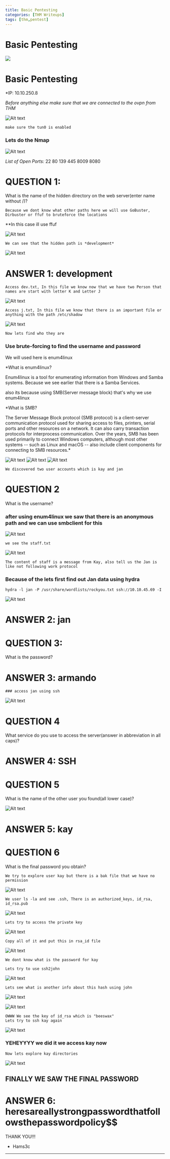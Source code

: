 ```yaml
---
title: Basic Pentesting
categories: [THM Writeups]
tags: [thm,pentest]
---
```

# Basic Pentesting


![]({{site.baseurl}}/assets/images/basicpentesting.png)



# Basic Pentesting

*IP: 10.10.250.8

*Before anything else make sure that we are connected to the ovpn from THM*

![Alt text](/assets/images/basicpentesting1.png)

	make sure the tun0 is enabled

### Lets do the Nmap

![Alt text](/assets/images/basicpentesting2.png)


*List of Open Ports:*
22
80
139
445
8009
8080

# QUESTION 1:

What is the name of the hidden directory on the web server(enter name without /)?

	Because we dont know what other paths here we will use GoBuster, Dirbuster or ffuf to bruteforce the locations

**In this case ill use ffuf

![Alt text](/assets/images/basicpentesting3.png)

	We can see that the hidden path is *development*

![Alt text](/assets/images/basicpentesting4.png)
# ANSWER 1: development



	Access dev.txt, In this file we know now that we have two Person that names are start with letter K and Letter J

![Alt text](/assets/images/basicpentesting5.png)

	Access j.txt, In this file we know that there is an important file or anything with the path /etc/shadow
	
![Alt text](/assets/images/basicpentesting6.png)

	Now lets find who they are

### Use brute-forcing to find the username and password

We will used here is enum4linux 

*What is enum4linux?

Enum4linux is a tool for enumerating information from Windows and Samba systems. Because we see earlier that there is a Samba Services.

also its because using SMB(Server message block) that's why we use enum4linux

*What is SMB?

The Server Message Block protocol (SMB protocol) is a client-server communication protocol used for sharing access to files, printers, serial ports and other resources on a network. It can also carry transaction protocols for interprocess communication. Over the years, SMB has been used primarily to connect Windows computers, although most other systems -- such as Linux and macOS -- also include client components for connecting to SMB resources.*



![Alt text](/assets/images/basicpentesting7.png)
![Alt text](/assets/images/basicpentesting8.png)
![Alt text](/assets/images/basicpentesting9.png)

	We discovered two user accounts which is kay and jan

# QUESTION 2 

What is the username? 

### after using enum4linux we saw that there is an anonymous path and we can use smbclient for this 

![Alt text](/assets/images/basicpentesting10.png)

	we see the staff.txt

![Alt text](/assets/images/basicpentesting11.png)

	The content of staff is a message from Kay, also tell us the Jan is like not following work protocol



### Because of the lets first find out Jan data using hydra

```
hydra -l jan -P /usr/share/wordlists/rockyou.txt ssh://10.10.45.69 -I
```

![Alt text](/assets/images/basicpentesting12.png)

# ANSWER 2:  jan

# QUESTION 3: 
What is the password?

# ANSWER 3: armando

	### access jan using ssh

![Alt text](/assets/images/basicpentesting13.png)


# QUESTION 4

What service do you use to access the server(answer in abbreviation in all caps)?

# ANSWER 4: SSH


# QUESTION 5

What is the name of the other user you found(all lower case)?

![Alt text](/assets/images/basicpentesting14.png)

# ANSWER 5: kay

# QUESTION 6 


What is the final password you obtain?


	We try to explore user kay but there is a bak file that we have no permission

![Alt text](/assets/images/basicpentesting15.png)

	We user ls -la and see .ssh, There is an authorized_keys, id_rsa, id_rsa.pub

![Alt text](/assets/images/basicpentesting16.png)

	Lets try to access the private key

![Alt text](/assets/images/basicpentesting17.png)


	Copy all of it and put this in rsa_id file 


![Alt text](/assets/images/basicpentesting18.png)

	We dont know what is the password for kay

	Lets try to use ssh2john

![Alt text](/assets/images/basicpentesting19.png)

	Lets see what is another info about this hash using john

![Alt text](/assets/images/basicpentesting20.png)

![Alt text](/assets/images/basicpentesting21.png)

	OWWW We see the key of id_rsa which is "beeswax"
	Lets try to ssh kay again

![Alt text](/assets/images/basicpentesting22.png)

### YEHEYYYY we did it we access kay now 

	Now lets explore kay directories

![Alt text](/assets/images/basicpentesting23.png)

## FINALLY WE SAW THE FINAL PASSWORD

# ANSWER 6: heresareallystrongpasswordthatfollowsthepasswordpolicy$$




THANK YOU!!!
- Hams3c
---------------



